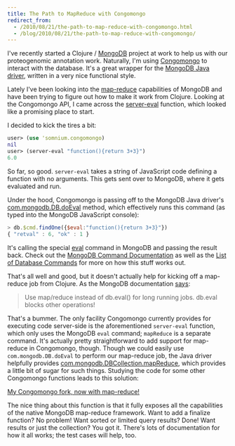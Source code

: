 ```yaml
---
title: The Path to MapReduce with Congomongo
redirect_from:
  - /2010/08/21/the-path-to-map-reduce-with-congomongo.html
  - /blog/2010/08/21/the-path-to-map-reduce-with-congomongo/
---
```


I've recently started a Clojure / [MongoDB][] project at work to help
us with our proteogenomic annotation work.  Naturally, I'm using
[Congomongo][] to interact with the database.  It's a great wrapper
for the [MongoDB Java driver][], written in a very nice functional
style.

Lately I've been looking into the [map-reduce][] capabilities of
MongoDB and have been trying to figure out how to make it work from
Clojure.  Looking at the Congomongo API, I came across the
[server-eval][] function, which looked like a promising place to
start.

I decided to kick the tires a bit:

``` clojure
user> (use 'somnium.congomongo)
nil
user> (server-eval "function(){return 3+3}")
6.0
```

So far, so good.  `server-eval` takes a string of JavaScript code
defining a function with no arguments.  This gets sent over to
MongoDB, where it gets evaluated and run.

Under the hood, Congomongo is passing off to the MongoDB Java driver's
[com.mongodb.DB.doEval][] method, which effectively runs this command
(as typed into the MongoDB JavaScript console):

``` javascript
> db.$cmd.findOne({$eval:"function(){return 3+3}"})
{ "retval" : 6, "ok" : 1 }
```

It's calling the special [eval][] command in MongoDB and passing the
result back.  Check out the [MongoDB Command Documentation][] as well
as the [List of Database Commands][] for more on how this stuff works
out.

That's all well and good, but it doesn't actually help for kicking off
a map-reduce job from Clojure.  As the MongoDB documentation [says][]:

> Use map/reduce instead of db.eval() for long running jobs. db.eval blocks other operations!

That's a bummer.  The only facility Congomongo currently provides for
executing code server-side is the aforementioned `server-eval`
function, which only uses the MongoDB `eval` command; `mapReduce` is a
separate command.  It's actually pretty straightforward to add support
for map-reduce in Congomongo, though.  Though we could easily use
`com.mongodb.DB.doEval` to perform our map-reduce job, the Java driver
helpfully provides [com.mongodb.DBCollection.mapReduce][], which
provides a little bit of sugar for such things.  Studying the code for
some other Congomongo functions leads to this solution:

[My Congomongo fork, now with map-reduce!][]

The nice thing about this function is that it fully exposes all the
capabilities of the native MongoDB map-reduce framework.  Want to add
a finalize function?  No problem!  Want sorted or limited query
results?  Done!  Want results or just the collection?  You got it.
There's lots of documentation for how it all works; the test cases
will help, too.

[MongoDB]: http://www.mongodb.org
[Congomongo]: http://www.github.com/somnium/congomongo
[MongoDB Command Documentation]: http://www.mongodb.org/display/DOCS/Commands
[map-reduce]: http://www.mongodb.org/display/DOCS/MapReduce
[server-eval]: http://github.com/somnium/congomongo/blob/6fc8345a35fa1aa1ba27efa76a4363265b67cad2/src/somnium/congomongo.clj#L316
[com.mongodb.DB.doEval]:http://github.com/mongodb/mongo-java-driver/blob/r2.0/src/main/com/mongodb/DB.java#L145
[eval]:http://www.mongodb.org/display/DOCS/Server-side+Code+Execution
[List of Database Commands]: http://www.mongodb.org/display/DOCS/List+of+Database+Commands
[says]: http://www.mongodb.org/display/DOCS/Server-side+Code+Execution#Server-sideCodeExecution-Using%7B%7Bdb.eval%28%29%7D%7D
[com.mongodb.DBCollection.mapReduce]: http://github.com/mongodb/mongo-java-driver/blob/r2.0/src/main/com/mongodb/DBCollection.java#L613
[MongoDB Java driver]: http://github.com/mongodb/mongo-java-driver
[My Congomongo fork, now with Map-Reduce!]: http://github.com/christophermaier/congomongo/commit/df433fc11ab76c48dcfe8fa77c4bf19227161a92
